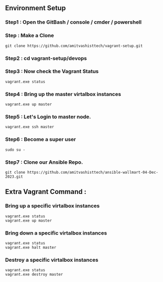 
## Environment Setup 

### Step1 : Open the GitBash / console / cmder / powershell 

### Step : Make a Clone 
```
git clone https://github.com/amitvashisttech/vagrant-setup.git
```

### Step2 : cd vagrant-setup/devops

### Step3 : Now check the Vagrant Status 
```
vagrant.exe status 
```

### Step4 : Bring up the master virtalbox instances 
```
vagrant.exe up master
```

### Step5 : Let's Login to master node.
```
vagrant.exe ssh master
```

### Step6 : Become a super user
```
sudo su - 
```

### Step7 : Clone our Ansible Repo. 
```
git clone https://github.com/amitvashisttech/ansible-wallmart-04-Dec-2023.git
```


 
## Extra Vagrant Command  :
### Bring up a specific virtalbox instances 
```
vagrant.exe status 
vagrant.exe up master 
```
### Bring down a specific virtalbox instances 
```
vagrant.exe status 
vagrant.exe halt master 
```

### Destroy a specific virtalbox instances 
```
vagrant.exe status 
vagrant.exe destroy master 
```

